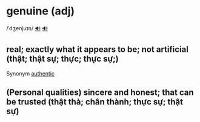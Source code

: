 # genuine (adj)

/ˈdʒenjuɪn/ [🔊](https://www.oxfordlearnersdictionaries.com/media/english/uk_pron/g/gen/genui/genuine__gb_3.mp3) [🔊](https://www.oxfordlearnersdictionaries.com/media/english/us_pron/g/gen/genui/genuine__us_1.mp3)

## real; exactly what it appears to be; not artificial (thật; thật sự; thực; thực sự;)

Synonym [authentic]()

## (Personal qualities) sincere and honest; that can be trusted (thật thà; chân thành; thực sự; thật sự)
